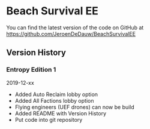 # Beach Survival EE

You can find the latest version of the code on GitHub at https://github.com/JeroenDeDauw/BeachSurvivalEE

## Version History

### Entropy Edition 1

2019-12-xx

* Added Auto Reclaim lobby option
* Added All Factions lobby option
* Flying engineers (UEF drones) can now be build
* Added README with Version History
* Put code into git repository
